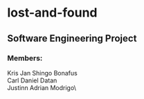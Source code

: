 # lost-and-found
## Software Engineering Project
### Members:
  Kris Jan Shingo Bonafus\
  Carl Daniel Datan\
  Justinn Adrian Modrigo\
